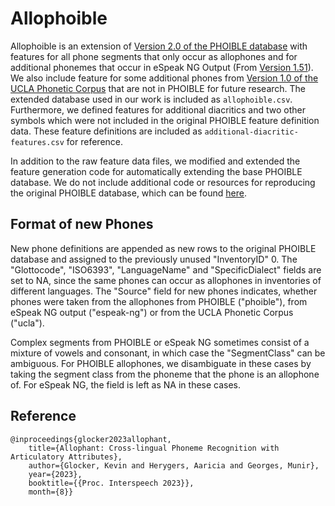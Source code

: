 Allophoible
===========

Allophoible is an extension of [Version 2.0 of the PHOIBLE database](https://github.com/phoible/dev/releases/tag/v2.0) with features for all phone segments that only occur as allophones and for additional phonemes that occur in eSpeak NG Output (From [Version 1.51](https://github.com/espeak-ng/espeak-ng/releases/tag/1.51)). We also include feature for some additional phones from [Version 1.0 of the UCLA Phonetic Corpus](https://github.com/xinjli/ucla-phonetic-corpus/releases/tag/v1.0) that are not in PHOIBLE for future research. The extended database used in our work is included as `allophoible.csv`. Furthermore, we defined features for additional diacritics and two other symbols which were not included in the original PHOIBLE feature definition data. These feature definitions are included as `additional-diacritic-features.csv` for reference.

In addition to the raw feature data files, we modified and extended the feature generation code for automatically extending the base PHOIBLE database. We do not include additional code or resources for reproducing the original PHOIBLE database, which can be found [here](https://github.com/phoible/dev/releases/tag/v2.0).

Format of new Phones
--------------------

New phone definitions are appended as new rows to the original PHOIBLE database and assigned to the previously unused "InventoryID" 0. The "Glottocode", "ISO6393", "LanguageName" and "SpecificDialect" fields are set to NA, since the same phones can occur as allophones in inventories of different languages. The "Source" field for new phones indicates, whether phones were taken from the allophones from PHOIBLE ("phoible"), from eSpeak NG output ("espeak-ng") or from the UCLA Phonetic Corpus ("ucla").

Complex segments from PHOIBLE or eSpeak NG sometimes consist of a mixture of vowels and consonant, in which case the "SegmentClass" can be ambiguous. For PHOIBLE allophones, we disambiguate in these cases by taking the segment class from the phoneme that the phone is an allophone of. For eSpeak NG, the field is left as NA in these cases.

Reference
---------
````
@inproceedings{glocker2023allophant,
    title={Allophant: Cross-lingual Phoneme Recognition with Articulatory Attributes},
    author={Glocker, Kevin and Herygers, Aaricia and Georges, Munir},
    year={2023},
    booktitle={{Proc. Interspeech 2023}},
    month={8}}
````
